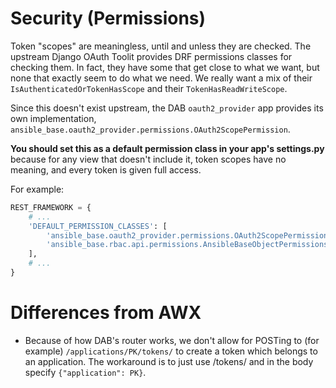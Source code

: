 # Security (Permissions)

Token "scopes" are meaningless, until and unless they are checked. The upstream
Django OAuth Toolit provides DRF permissions classes for checking them. In fact,
they have some that get close to what we want, but none that exactly seem to do
what we need. We really want a mix of their `IsAuthenticatedOrTokenHasScope` and
their `TokenHasReadWriteScope`.

Since this doesn't exist upstream, the DAB `oauth2_provider` app provides its
own implementation,
`ansible_base.oauth2_provider.permissions.OAuth2ScopePermission`.

**You should set this as a default permission class in your app's settings.py**
because for any view that doesn't include it, token scopes have no meaning, and
every token is given full access.

For example:

```python
REST_FRAMEWORK = {
    # ...
    'DEFAULT_PERMISSION_CLASSES': [
        'ansible_base.oauth2_provider.permissions.OAuth2ScopePermission',
        'ansible_base.rbac.api.permissions.AnsibleBaseObjectPermissions',
    ],
    # ...
}
```

# Differences from AWX

* Because of how DAB's router works, we don't allow for POSTing to (for example)
  `/applications/PK/tokens/` to create a token which belongs to an application.
  The workaround is to just use /tokens/ and in the body specify
  `{"application": PK}`.
